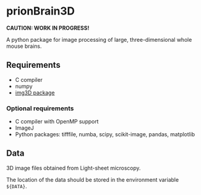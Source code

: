 # prionBrain3D

**CAUTION: WORK IN PROGRESS!**

A python package for image processing of large, three-dimensional whole mouse brains.



## Requirements

* C compiler
* numpy
* [img3D package](https://github.com/aecon/img3D)

### Optional requirements

* C compiler with OpenMP support
* ImageJ
* Python packages: tifffile, numba, scipy, scikit-image, pandas, matplotlib



## Data

3D image files obtained from Light-sheet microscopy.

The location of the data should be stored in the environment variable `${DATA}`.


